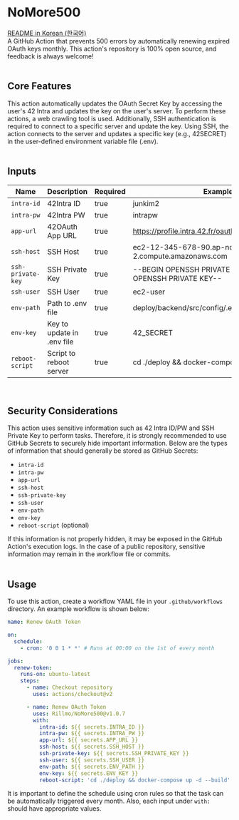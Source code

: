 # NoMore500

[README in Korean (한국어)](README_KR.md) <br>
A GitHub Action that prevents 500 errors by automatically renewing expired OAuth keys monthly. This action's repository is 100% open source, and feedback is always welcome!
<br>
<br>

## Core Features
This action automatically updates the OAuth Secret Key by accessing the user's 42 Intra and updates the key on the user's server. To perform these actions, a web crawling tool is used. Additionally, SSH authentication is required to connect to a specific server and update the key. Using SSH, the action connects to the server and updates a specific key (e.g., 42SECRET) in the user-defined environment variable file (.env).
<br>
<br>

## Inputs

| Name             | Description                | Required | Example														|
|------------------|----------------------------|----------|----------------------------------------------------------------|
| `intra-id`       | 42Intra ID                 | true     | junkim2														|
| `intra-pw`       | 42Intra PW                 | true     | intrapw														|
| `app-url`        | 42OAuth App URL            | true     | https://profile.intra.42.fr/oauth/applications/12345			|
| `ssh-host`       | SSH Host                   | true     | ec2-12-345-678-90.ap-northeast-2.compute.amazonaws.com			|
| `ssh-private-key`| SSH Private Key            | true     | --BEGIN OPENSSH PRIVATE KEY--...--END OPENSSH PRIVATE KEY--	|
| `ssh-user`       | SSH User                   | true     | ec2-user														|
| `env-path`       | Path to .env file          | true     | deploy/backend/src/config/.env									|
| `env-key`        | Key to update in .env file | true     | 42_SECRET														|
| `reboot-script`  | Script to reboot server    | true     | cd ./deploy && docker-compose up -d --build					|
<br>

## Security Considerations
This action uses sensitive information such as 42 Intra ID/PW and SSH Private Key to perform tasks. Therefore, it is strongly recommended to use GitHub Secrets to securely hide important information. Below are the types of information that should generally be stored as GitHub Secrets:

- `intra-id`
- `intra-pw`
- `app-url`
- `ssh-host`
- `ssh-private-key`
- `ssh-user`
- `env-path`
- `env-key`
- `reboot-script` (optional)

If this information is not properly hidden, it may be exposed in the GitHub Action's execution logs. In the case of a public repository, sensitive information may remain in the workflow file or commits.
<br>
<br>

## Usage

To use this action, create a workflow YAML file in your `.github/workflows` directory. An example workflow is shown below:

```yaml
name: Renew OAuth Token

on:
  schedule:
    - cron: '0 0 1 * *' # Runs at 00:00 on the 1st of every month

jobs:
  renew-token:
    runs-on: ubuntu-latest
    steps:
      - name: Checkout repository
        uses: actions/checkout@v2

      - name: Renew OAuth Token
        uses: Rillmo/NoMore500@v1.0.7
        with:
          intra-id: ${{ secrets.INTRA_ID }}
          intra-pw: ${{ secrets.INTRA_PW }}
          app-url: ${{ secrets.APP_URL }}
          ssh-host: ${{ secrets.SSH_HOST }}
          ssh-private-key: ${{ secrets.SSH_PRIVATE_KEY }}
          ssh-user: ${{ secrets.SSH_USER }}
          env-path: ${{ secrets.ENV_PATH }}
          env-key: ${{ secrets.ENV_KEY }}
          reboot-script: 'cd ./deploy && docker-compose up -d --build'

```

It is important to define the schedule using cron rules so that the task can be automatically triggered every month.
Also, each input under `with:` should have appropriate values.
